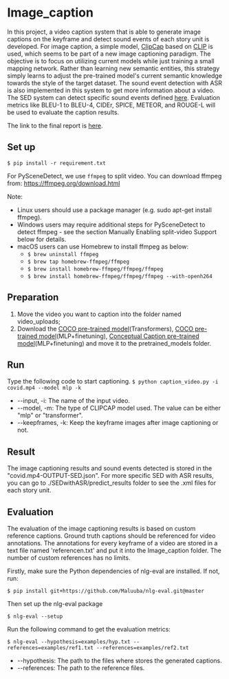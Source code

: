 # Image_caption

In this project, a video caption system that is able to generate image captions on the keyframe and detect sound events of each story unit is developed. For image caption, a simple model, [ClipCap](https://github.com/rmokady/CLIP_prefix_caption) based on [CLIP](https://github.com/openai/CLIP) is used, which seems to be part of a new image captioning paradigm. The objective is to focus on utilizing current models while just training a small mapping network. Rather than learning new semantic entities, this strategy simply learns to adjust the pre-trained model's current semantic knowledge towards the style of the target dataset. 
The sound event detection with ASR is also implemented in this system to get more information about a video. The SED system can detect specific sound events defined [here](https://github.com/yazdayy/sound-event-detection). Evaluation metrics like BLEU-1 to BLEU-4, CIDEr, SPICE, METEOR, and ROUGE-L will be used to evaluate the caption results.

The link to the final report is [here](https://github.com/yanli1215/Image_caption/blob/main/SCSE21_0061_Liu_Yanli.pdf).

## Set up

`$ pip install -r requirement.txt`

For PySceneDetect, we use `ffmpeg` to split video. You can download ffmpeg from: https://ffmpeg.org/download.html

Note: 
- Linux users should use a package manager (e.g. sudo apt-get install ffmpeg). 
- Windows users may require additional steps for PySceneDetect to detect ffmpeg - see the section Manually Enabling split-video Support below for details.
- macOS users can use Homebrew to install ffmpeg as below:
    -  `$ brew uninstall ffmpeg`
    -  `$ brew tap homebrew-ffmpeg/ffmpeg`
    -  `$ brew install homebrew-ffmpeg/ffmpeg/ffmpeg`
    -  `$ brew install homebrew-ffmpeg/ffmpeg/ffmpeg --with-openh264`

## Preparation
1. Move the video you want to caption into the folder named video_uploads;
2. Download the [COCO pre-trained model](https://drive.google.com/file/d/1GYPToCqFREwi285wPLhuVExlz7DDUDfJ/view)(Transformers), [COCO pre-trained model](https://drive.google.com/file/d/1IdaBtMSvtyzF0ByVaBHtvM0JYSXRExRX/view)(MLP+finetuning), [Conceptual Caption pre-trained model](https://drive.google.com/file/d/14pXWwB4Zm82rsDdvbGguLfx9F8aM7ovT/view)(MLP+finetuning) and move it to the pretrained_models folder.

## Run
Type the following code to start captioning.
`$ python caption_video.py -i covid.mp4 --model mlp -k`

- --input, -i: The name of the input video.
- --model, -m: The type of CLIPCAP model used. The value can be either "mlp" or "transformer".
- --keepframes, -k: Keep the keyframe images after image captioning or not.
## Result
The image captioning results and sound events detected is stored in the "covid.mp4-OUTPUT-SED.json".
For more specific SED with ASR results, you can go to ./SEDwithASR/predict_results folder to see the .xml files for each story unit.

## Evaluation
The evaluation of the image captioning results is based on custom reference captions. Ground truth captions should be referenced for video annotations. The annotations for every keyframe of a video are stored in a text file named 'referencen.txt' and put it into the Image_caption folder. The number of custom references has no limits. 

Firstly, make sure the Python dependencies of nlg-eval are installed. If not, run:

`$ pip install git+https://github.com/Maluuba/nlg-eval.git@master`

Then set up the nlg-eval package

 `$ nlg-eval --setup`  

Run the following command to get the evaluation metrics:

`$ nlg-eval --hypothesis=examples/hyp.txt --references=examples/ref1.txt --references=examples/ref2.txt`
- --hypothesis: The path to the files where stores the generated captions.
- --references: The path to the reference files. 

